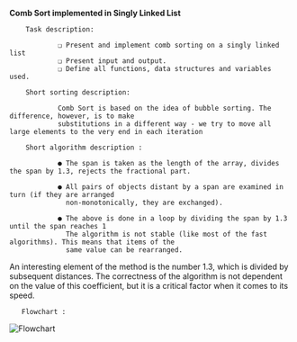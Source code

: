 **Comb Sort implemented in Singly Linked List**

        Task description:
        
                ❏ Present and implement comb sorting on a singly linked list
                ❏ Present input and output.
                ❏ Define all functions, data structures and variables used.
    
        Short sorting description:
        
                Comb Sort is based on the idea of bubble sorting. The difference, however, is to make
                substitutions in a different way - we try to move all large elements to the very end in each iteration
  
        Short algorithm description :

                ● The span is taken as the length of the array, divides the span by 1.3, rejects the fractional part.
    
                ● All pairs of objects distant by a span are examined in turn (if they are arranged
                  non-monotonically, they are exchanged).
    
                ● The above is done in a loop by dividing the span by 1.3 until the span reaches 1
                  The algorithm is not stable (like most of the fast algorithms). This means that items of the
                  same value can be rearranged.
    
An interesting element of the method is the number 1.3, which is divided by subsequent
distances. The correctness of the algorithm is not dependent on the value of this coefficient,
but it is a critical factor when it comes to its speed.
                
       Flowchart :
        
![Flowchart](https://user-images.githubusercontent.com/60195641/88062413-1571b700-cb69-11ea-979f-2fbeac658da5.png)
